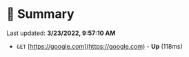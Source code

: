 # 📖 Summary
Last updated: **3/23/2022, 9:57:10 AM**

- `GET` [https://google.com](https://google.com) - **Up** (118ms)
